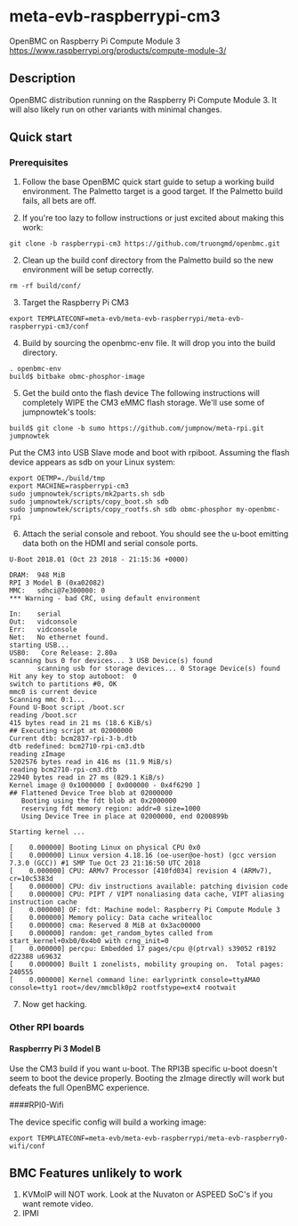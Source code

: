# meta-evb-raspberrypi-cm3

OpenBMC on Raspberry Pi Compute Module 3 <https://www.raspberrypi.org/products/compute-module-3/>

## Description

OpenBMC distribution running on the Raspberry Pi Compute Module 3. It will also likely run on other variants with minimal changes.

## Quick start


### Prerequisites

1. Follow the base OpenBMC quick start guide to setup a working build environment. The Palmetto target is a good target. If the Palmetto build fails, all bets are off.

2. If you're too lazy to follow instructions or just excited about making this work:

```
git clone -b raspberrypi-cm3 https://github.com/truongmd/openbmc.git
```

2. Clean up the build conf directory from the Palmetto build so the new environment will be setup correctly. 
```
rm -rf build/conf/
```

3. Target the Raspberry Pi CM3
```
export TEMPLATECONF=meta-evb/meta-evb-raspberrypi/meta-evb-raspberrypi-cm3/conf
```

4. Build by sourcing the openbmc-env file. It will drop you into the build directory.

```
. openbmc-env
build$ bitbake obmc-phosphor-image
```

5. Get the build onto the flash device
The following instructions will completely WIPE the CM3 eMMC flash storage. We'll use some of jumpnowtek's tools:

```
build$ git clone -b sumo https://github.com/jumpnow/meta-rpi.git jumpnowtek
```

Put the CM3 into USB Slave mode and boot with rpiboot. Assuming the flash device appears as sdb on your Linux system:

```
export OETMP=./build/tmp
export MACHINE=raspberrypi-cm3
sudo jumpnowtek/scripts/mk2parts.sh sdb
sudo jumpnowtek/scripts/copy_boot.sh sdb
sudo jumpnowtek/scripts/copy_rootfs.sh sdb obmc-phosphor my-openbmc-rpi
```

6. Attach the serial console and reboot. You should see the u-boot emitting data both on the HDMI and serial console ports.

```
U-Boot 2018.01 (Oct 23 2018 - 21:15:36 +0000)

DRAM:  948 MiB
RPI 3 Model B (0xa02082)
MMC:   sdhci@7e300000: 0
*** Warning - bad CRC, using default environment

In:    serial
Out:   vidconsole
Err:   vidconsole
Net:   No ethernet found.
starting USB...
USB0:   Core Release: 2.80a
scanning bus 0 for devices... 3 USB Device(s) found
       scanning usb for storage devices... 0 Storage Device(s) found
Hit any key to stop autoboot:  0
switch to partitions #0, OK
mmc0 is current device
Scanning mmc 0:1...
Found U-Boot script /boot.scr
reading /boot.scr
415 bytes read in 21 ms (18.6 KiB/s)
## Executing script at 02000000
Current dtb: bcm2837-rpi-3-b.dtb
dtb redefined: bcm2710-rpi-cm3.dtb
reading zImage
5202576 bytes read in 416 ms (11.9 MiB/s)
reading bcm2710-rpi-cm3.dtb
22940 bytes read in 27 ms (829.1 KiB/s)
Kernel image @ 0x1000000 [ 0x000000 - 0x4f6290 ]
## Flattened Device Tree blob at 02000000
   Booting using the fdt blob at 0x2000000
   reserving fdt memory region: addr=0 size=1000
   Using Device Tree in place at 02000000, end 0200899b

Starting kernel ...

[    0.000000] Booting Linux on physical CPU 0x0
[    0.000000] Linux version 4.18.16 (oe-user@oe-host) (gcc version 7.3.0 (GCC)) #1 SMP Tue Oct 23 21:16:50 UTC 2018
[    0.000000] CPU: ARMv7 Processor [410fd034] revision 4 (ARMv7), cr=10c5383d
[    0.000000] CPU: div instructions available: patching division code
[    0.000000] CPU: PIPT / VIPT nonaliasing data cache, VIPT aliasing instruction cache
[    0.000000] OF: fdt: Machine model: Raspberry Pi Compute Module 3
[    0.000000] Memory policy: Data cache writealloc
[    0.000000] cma: Reserved 8 MiB at 0x3ac00000
[    0.000000] random: get_random_bytes called from start_kernel+0xb0/0x4b0 with crng_init=0
[    0.000000] percpu: Embedded 17 pages/cpu @(ptrval) s39052 r8192 d22388 u69632
[    0.000000] Built 1 zonelists, mobility grouping on.  Total pages: 240555
[    0.000000] Kernel command line: earlyprintk console=ttyAMA0 console=tty1 root=/dev/mmcblk0p2 rootfstype=ext4 rootwait
```

7. Now get hacking.

### Other RPI boards
#### Raspberrry Pi 3 Model B

Use the CM3 build if you want u-boot. The RPI3B specific u-boot doesn't seem to boot the device properly. Booting the zImage directly will work but defeats the full OpenBMC experience.

####RPI0-Wifi

The device specific config will build a working image:
```
export TEMPLATECONF=meta-evb/meta-evb-raspberrypi/meta-evb-raspberry0-wifi/conf
```

## BMC Features unlikely to work

1. KVMoIP will NOT work. Look at the Nuvaton or ASPEED SoC's if you want remote video. 
2. IPMI 
